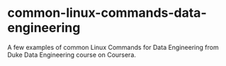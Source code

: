 # common-linux-commands-data-engineering
A few examples of common Linux Commands for Data Engineering from Duke Data Engineering course on Coursera.
